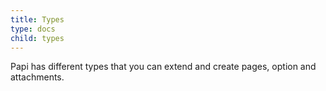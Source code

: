 ```yaml
---
title: Types
type: docs
child: types
---
```


Papi has different types that you can extend and create pages, option and attachments.
